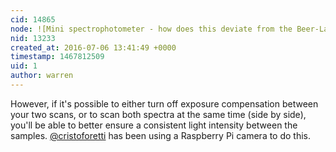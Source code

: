 ```yaml
---
cid: 14865
node: ![Mini spectrophotometer - how does this deviate from the Beer-Lambert law?](../notes/FoxClass/06-23-2016/mini-spectrophotometer-how-does-this-deviate-from-the-beer-lambert-law)
nid: 13233
created_at: 2016-07-06 13:41:49 +0000
timestamp: 1467812509
uid: 1
author: warren
---
```


However, if it's possible to either turn off exposure compensation between your two scans, or to scan both spectra at the same time (side by side), you'll be able to better ensure a consistent light intensity between the samples. [@cristoforetti](/profile/cristoforetti) has been using a Raspberry Pi camera to do this.